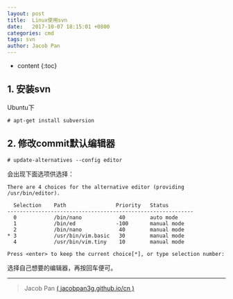 ```yaml
---
layout: post
title:  Linux使用svn
date:   2017-10-07 18:15:01 +0800
categories: cmd
tags: svn
author: Jacob Pan
---
```


* content
{:toc}


## 1. 安装svn

Ubuntu下

```
# apt-get install subversion
```


## 2. 修改commit默认编辑器

```
# update-alternatives --config editor
```

会出现下面选项供选择：

```
There are 4 choices for the alternative editor (providing /usr/bin/editor).

  Selection    Path                Priority   Status
------------------------------------------------------------
  0            /bin/nano            40        auto mode
  1            /bin/ed             -100       manual mode
  2            /bin/nano            40        manual mode
* 3            /usr/bin/vim.basic   30        manual mode
  4            /usr/bin/vim.tiny    10        manual mode

Press <enter> to keep the current choice[*], or type selection number: 
```

选择自己想要的编辑器，再按回车便可。


---
> Jacob Pan [( jacobpan3g.github.io/cn )](http://jacobpan3g.github.io/cn)
